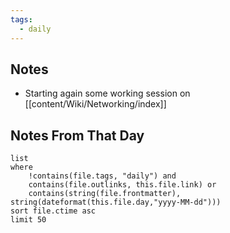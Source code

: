 ```yaml
---
tags:
  - daily
---
```

## Notes

- Starting again some working session on [[content/Wiki/Networking/index]]

## Notes From That Day

```dataview
list
where
	!contains(file.tags, "daily") and
	contains(file.outlinks, this.file.link) or
	contains(string(file.frontmatter), string(dateformat(this.file.day,"yyyy-MM-dd")))
sort file.ctime asc
limit 50
```
